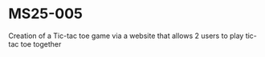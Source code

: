 # MS25-005
Creation of a Tic-tac toe game via a website that allows 2 users to play tic-tac toe together
